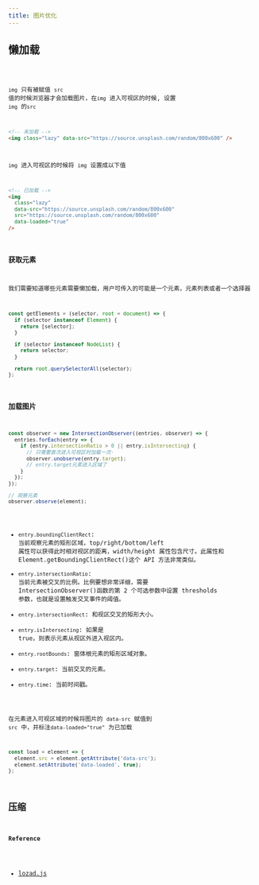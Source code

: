 ```yaml
---
title: 图片优化
---
```


## 懒加载

<code src='./demos/LazyImage.jsx' inline />

`img` 只有被赋值 `src` 值的时候浏览器才会加载图片，在`img` 进入可视区的时候, 设置 `img` 的`src`

```html
<!-- 未加载 -->
<img class="lazy" data-src="https://source.unsplash.com/random/800x600" />
```

`img` 进入可视区的时候将 `img` 设置成以下值

```html
<!-- 已加载 -->
<img
  class="lazy"
  data-src="https://source.unsplash.com/random/800x600"
  src="https://source.unsplash.com/random/800x600"
  data-loaded="true"
/>
```

### 获取元素

我们需要知道哪些元素需要懒加载，用户可传入的可能是一个元素，元素列表或者一个选择器

```js
const getElements = (selector, root = document) => {
  if (selector instanceof Element) {
    return [selector];
  }

  if (selector instanceof NodeList) {
    return selector;
  }

  return root.querySelectorAll(selector);
};
```

### 加载图片

```js
const observer = new IntersectionObserver((entries, observer) => {
  entries.forEach(entry => {
    if (entry.intersectionRatio > 0 || entry.isIntersecting) {
      // 只需要首次进入可视区时加载一次·
      observer.unobserve(entry.target);
      // entry.target元素进入区域了
    }
  });
});

// 观察元素
observer.observe(element);
```

- `entry.boundingClientRect`: 当前观察元素的矩形区域，top/right/bottom/left 属性可以获得此时相对视区的距离，width/height 属性包含尺寸。此属性和 Element.getBoundingClientRect()这个 API 方法非常类似。
- `entry.intersectionRatio`: 当前元素被交叉的比例。比例要想非常详细，需要 IntersectionObserver()函数的第 2 个可选参数中设置 thresholds 参数，也就是设置触发交叉事件的阈值。
- `entry.intersectionRect`: 和视区交叉的矩形大小。
- `entry.isIntersecting`: 如果是 true，则表示元素从视区外进入视区内。
- `entry.rootBounds`: 窗体根元素的矩形区域对象。
- `entry.target`: 当前交叉的元素。
- `entry.time`: 当前时间戳。

在元素进入可视区域的时候将图片的 `data-src` 赋值到 `src` 中，并标注`data-loaded="true"` 为已加载

```js
const load = element => {
  element.src = element.getAttribute('data-src');
  element.setAttribute('data-loaded', true);
};
```

## 压缩

#### Reference

- [lozad.js](https://github.com/ApoorvSaxena/lozad.js)

